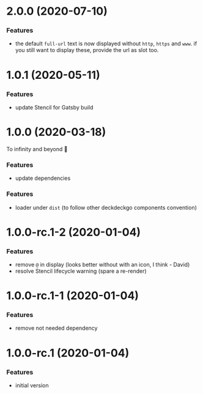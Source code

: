 # 2.0.0 (2020-07-10)

### Features

- the default `full-url` text is now displayed without `http`, `https` and `www`. if you still want to display these, provide the url as slot too.

# 1.0.1 (2020-05-11)

### Features

- update Stencil for Gatsby build

# 1.0.0 (2020-03-18)

To infinity and beyond 🚀

### Features

- update dependencies

### Features

- loader under `dist` (to follow other deckdeckgo components convention)

# 1.0.0-rc.1-2 (2020-01-04)

### Features

- remove `@` in display (looks better without with an icon, I think - David)
- resolve Stencil lifecycle warning (spare a re-render)

# 1.0.0-rc.1-1 (2020-01-04)

### Features

- remove not needed dependency

# 1.0.0-rc.1 (2020-01-04)

### Features

- initial version
